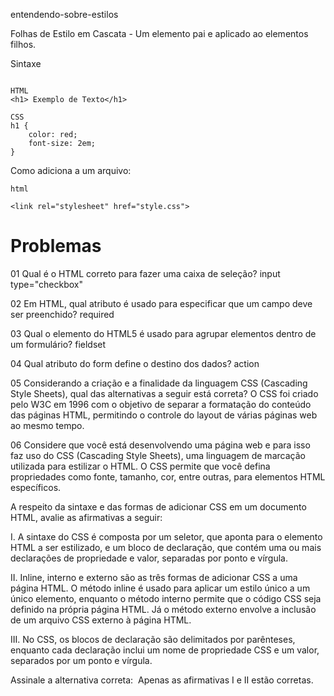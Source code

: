 entendendo-sobre-estilos

Folhas de Estilo em Cascata - Um elemento pai e aplicado ao elementos filhos.

Sintaxe

```

HTML
<h1> Exemplo de Texto</h1>

CSS
h1 {
	color: red;
	font-size: 2em;
}

```

Como adiciona a um arquivo: 

```
html

<link rel="stylesheet" href="style.css">

```

# Problemas

01
Qual é o HTML correto para fazer uma caixa de seleção?
 input type="checkbox"

02
Em HTML, qual atributo é usado para especificar que um campo deve ser preenchido?
required

03
Qual o elemento do HTML5 é usado para agrupar elementos dentro de um formulário?​
fieldset

04
Qual atributo do form define o destino dos dados?
action

05
Considerando a criação e a finalidade da linguagem CSS (Cascading Style Sheets), qual das alternativas a seguir está correta?
O CSS foi criado pelo W3C em 1996 com o objetivo de separar a formatação do conteúdo das páginas HTML, permitindo o controle do layout de várias páginas web ao mesmo tempo.

06
Considere que você está desenvolvendo uma página web e para isso faz uso do CSS (Cascading Style Sheets), uma linguagem de marcação utilizada para estilizar o HTML. O CSS permite que você defina propriedades como fonte, tamanho, cor, entre outras, para elementos HTML específicos.

A respeito da sintaxe e das formas de adicionar CSS em um documento HTML, avalie as afirmativas a seguir:

I. A sintaxe do CSS é composta por um seletor, que aponta para o elemento HTML a ser estilizado, e um bloco de declaração, que contém uma ou mais declarações de propriedade e valor, separadas por ponto e vírgula.

II. Inline, interno e externo são as três formas de adicionar CSS a uma página HTML. O método inline é usado para aplicar um estilo único a um único elemento, enquanto o método interno permite que o código CSS seja definido na própria página HTML. Já o método externo envolve a inclusão de um arquivo CSS externo à página HTML.

III. No CSS, os blocos de declaração são delimitados por parênteses, enquanto cada declaração inclui um nome de propriedade CSS e um valor, separados por um ponto e vírgula.

Assinale a alternativa correta:
​
Apenas as afirmativas I e II estão corretas.​